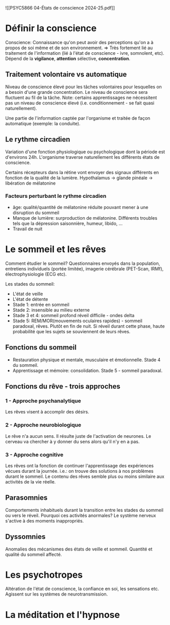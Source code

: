 
![[PSYC5866 04-États de conscience 2024-25.pdf]]
# Définir la conscience 
Conscience: Connaissance qu'on peut avoir des perceptions qu'on a à propos de soi même et de son environnement.
=> Très fortement lié au traitement de l'information (lié à l'état de conscience - ivre, somnolent, etc). 
Dépend de la **vigilance**, **attention** sélective, **concentration**.

## Traitement volontaire vs automatique
Niveau de conscience élevé pour les tâches volontaires pour lesquelles on a besoin d'une grande concentration. Le niveau de conscience sera fluctuent au fil de la tâche.
Note: certains apprentissages ne nécessitent pas un niveau de conscience élevé (i.e. conditionnement - se fait quasi naturellement).

Une partie de l'information captée par l'organisme et traitée de façon automatique (exemple: la conduite).

## Le rythme circadien
Variation d'une fonction physiologique ou psychologique dont la période est d'environs 24h.
L'organisme traverse naturellement les différents états de conscience. 

Certains récepteurs dans la rétine vont envoyer des signaux différents en fonction de la qualité de la lumière.
Hypothalamus -> glande pinéale -> libération de mélatonine

### Facteurs perturbant le rythme circadien
- âge: qualité/quantité de mélatonine réduite pouvant mener à une disruption du sommeil
- Manque de lumière: surproduction de mélatonine. Différents troubles tels que la dépression saisonnière, humeur, libido, ...
- Travail de nuit

# Le sommeil et les rêves

Comment étudier le sommeil? Questionnaires envoyés dans la population, entretiens individuels (portée limitée), imagerie cérébrale (PET-Scan, IRMf), électrophysiologie (ECG etc).

Les stades du sommeil:

- L'état de veille
- L'état de détente
- Stade 1: entrée en sommeil
- Stade 2: insensible au milieu externe
- Stade 3 et 4: sommeil profond réveil difficile - ondes delta
- Stade 5: REM/MOR(mouvements oculaires rapides) - sommeil paradoxal, rêves. Plutôt en fin de nuit. Si réveil durant cette phase, haute probabilité que les sujets se souviennent de leurs rêves.

## Fonctions du sommeil
- Restauration physique et mentale, musculaire et émotionnelle. Stade 4 du sommeil.
- Apprentissage et mémoire: consolidation. Stade 5 - sommeil paradoxal.

## Fonctions du rêve - trois approches
### 1 - Approche psychanalytique
Les rêves visent à accomplir des désirs.
### 2 - Approche neurobiologique
Le rêve n'a aucun sens. Il résulte juste de l'activation de neurones. Le cerveau va chercher à y donner du sens alors qu'il n'y en a pas.
### 3 - Approche cognitive
Les rêves ont la fonction de continuer l'apprentissage des expériences vécues durant la journée. 
i.e.: on trouve des solutions à nos problèmes durant le sommeil. Le contenu des rêves semble plus ou moins similaire aux activités de la vie réelle.
## Parasomnies
Comportements inhabituels durant la transition entre les stades du sommeil ou vers le réveil.
Pourquoi ces activités anormales? Le système nerveux s'active à des moments inappropriés. 

## Dyssomnies
Anomalies des mécanismes des états de veille et sommeil. Quantité et qualité du sommeil affecté.

# Les psychotropes
Altération de l'état de conscience, la confiance en soi, les sensations etc. Agissent sur les systèmes de neurotransmission.

# La méditation et l'hypnose
